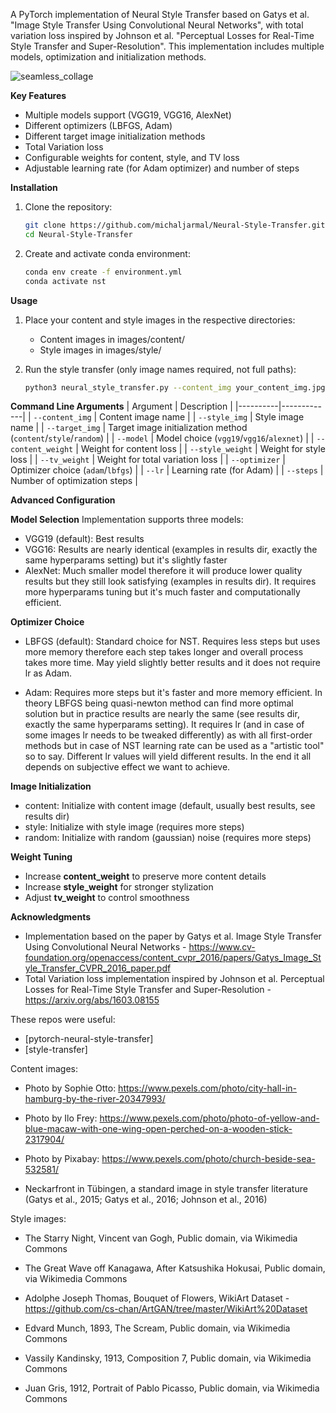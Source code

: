 A PyTorch implementation of Neural Style Transfer based on Gatys et al. "Image Style Transfer Using Convolutional Neural Networks", with total variation loss inspired by Johnson et al. "Perceptual Losses for Real-Time Style Transfer and Super-Resolution". This implementation includes multiple models, optimization and initialization methods.

![seamless_collage](https://github.com/user-attachments/assets/1dd1f45f-44e9-4aa3-b338-4cbd129a56a8)

**Key Features**

* Multiple models support (VGG19, VGG16, AlexNet)
* Different optimizers (LBFGS, Adam)
* Different target image initialization methods
* Total Variation loss
* Configurable weights for content, style, and TV loss
* Adjustable learning rate (for Adam optimizer) and number of steps


**Installation**

1. Clone the repository:
    ```bash
    git clone https://github.com/michaljarmal/Neural-Style-Transfer.git
    cd Neural-Style-Transfer
    ```

2. Create and activate conda environment:
    ```bash
    conda env create -f environment.yml
    conda activate nst
    ```

**Usage**

1. Place your content and style images in the respective directories:
    * Content images in images/content/
    * Style images in images/style/

2. Run the style transfer (only image names required, not full paths):
    ```bash
    python3 neural_style_transfer.py --content_img your_content_img.jpg --style_img your_style_img.jpg
    ```


**Command Line Arguments**
| Argument | Description |
|----------|-------------|
| `--content_img` | Content image name |
| `--style_img` | Style image name |
| `--target_img` | Target image initialization method (`content`/`style`/`random`) |
| `--model` | Model choice (`vgg19`/`vgg16`/`alexnet`) |
| `--content_weight` | Weight for content loss |
| `--style_weight` | Weight for style loss |
| `--tv_weight` | Weight for total variation loss |
| `--optimizer` | Optimizer choice (`adam`/`lbfgs`) |
| `--lr` | Learning rate (for Adam) |
| `--steps` | Number of optimization steps |

**Advanced Configuration**

**Model Selection**
Implementation supports three models:
* VGG19 (default): Best results
* VGG16: Results are nearly identical (examples in results dir, exactly the same hyperparams setting) but it's slightly faster
* AlexNet: Much smaller model therefore it will produce lower quality results but they still look satisfying (examples in results dir). It requires more hyperparams tuning but it's much faster and computationally efficient.

**Optimizer Choice**
* LBFGS (default): Standard choice for NST. Requires less steps but uses more memory therefore each step takes longer and overall process takes more time. May yield slightly better results and it does not require lr as Adam.

* Adam: Requires more steps but it's faster and more memory efficient. In theory LBFGS being quasi-newton method can find more optimal solution but in practice results are nearly the same (see results dir, exactly the same hyperparams setting). It requires lr (and in case of some images lr needs to be tweaked differently) as with all first-order methods but in case of NST learning rate can be used as a "artistic tool" so to say. Different lr values will yield different results. In the end it all depends on subjective effect we want to achieve.


**Image Initialization**
* content: Initialize with content image (default, usually best results, see results dir)
* style: Initialize with style image (requires more steps)
* random: Initialize with random (gaussian) noise (requires more steps)


**Weight Tuning**
* Increase **content_weight** to preserve more content details
* Increase **style_weight** for stronger stylization
* Adjust **tv_weight** to control smoothness

**Acknowledgments**
* Implementation based on the paper by Gatys et al. Image Style Transfer Using Convolutional Neural Networks - https://www.cv-foundation.org/openaccess/content_cvpr_2016/papers/Gatys_Image_Style_Transfer_CVPR_2016_paper.pdf
* Total Variation loss implementation inspired by Johnson et al. Perceptual Losses for Real-Time Style Transfer and Super-Resolution - https://arxiv.org/abs/1603.08155
 
These repos were useful:
* [pytorch-neural-style-transfer]
* [style-transfer]

Content images:

* Photo by Sophie Otto: https://www.pexels.com/photo/city-hall-in-hamburg-by-the-river-20347993/

* Photo by Ilo Frey: https://www.pexels.com/photo/photo-of-yellow-and-blue-macaw-with-one-wing-open-perched-on-a-wooden-stick-2317904/

* Photo by Pixabay: https://www.pexels.com/photo/church-beside-sea-532581/

* Neckarfront in Tübingen, a standard image in style transfer literature (Gatys et al., 2015; Gatys et al., 2016; Johnson et al., 2016)

Style images:

* The Starry Night, Vincent van Gogh, Public domain, via Wikimedia Commons

* The Great Wave off Kanagawa, After Katsushika Hokusai, Public domain, via Wikimedia Commons

* Adolphe Joseph Thomas, Bouquet of Flowers, WikiArt Dataset - https://github.com/cs-chan/ArtGAN/tree/master/WikiArt%20Dataset

* Edvard Munch, 1893, The Scream, Public domain, via Wikimedia Commons

* Vassily Kandinsky, 1913, Composition 7, Public domain, via Wikimedia Commons

* Juan Gris, 1912, Portrait of Pablo Picasso, Public domain, via Wikimedia Commons
